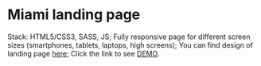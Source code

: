 # Miami landing page
Stack: HTML5/CSS3, SASS, JS;
Fully responsive page for different screen sizes (smartphones, tablets, laptops, high screens);
You can find design of landing page [here](https://www.figma.com/file/nHz8bflIwJaWP3P99vKTH5/miami_home_new?node-id=16033%3A3);
Click the link to see [DEMO](https://Taras-Konovalov.github.io/layout_miami/).
